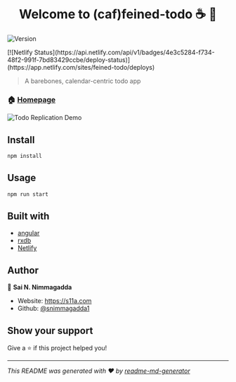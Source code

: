 <h1 align="center">Welcome to (caf)feined-todo ☕ 👋</h1>
<p>
  <img alt="Version" src="https://img.shields.io/badge/version-0.0.0-blue.svg?cacheSeconds=2592000" />
</p>
[![Netlify Status](https://api.netlify.com/api/v1/badges/4e3c5284-f734-48f2-991f-7bd83429ccbe/deploy-status)](https://app.netlify.com/sites/feined-todo/deploys)

> A barebones, calendar-centric todo app

### 🏠 [Homepage](https://todo.s11a.com/)

![Todo Replication Demo](./output.gif)

## Install

```sh
npm install
```

## Usage

```sh
npm run start
```

## Built with
- [angular](https://github.com/angular/angular)
- [rxdb](https://github.com/pubkey/rxdb)
- [Netlify](https://www.netlify.com/)

## Author

👤 **Sai N. Nimmagadda**

* Website: https://s11a.com
* Github: [@snimmagadda1](https://github.com/snimmagadda1)

## Show your support

Give a ⭐️ if this project helped you!

***
_This README was generated with ❤️ by [readme-md-generator](https://github.com/kefranabg/readme-md-generator)_